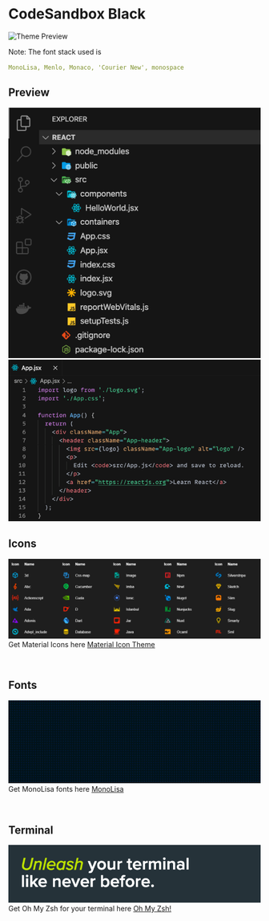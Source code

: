 # CodeSandbox Black

![Theme Preview](https://raw.githubusercontent.com/ziterz/codesandbox-black-theme/master/screenshot.png)

Note: The font stack used is

```yaml
MonoLisa, Menlo, Monaco, 'Courier New', monospace
```

## Preview

![React](assets/react.png)
![React Code](assets/reactcode.png)


## Icons

![Material Icon](assets/materialicons.png)
Get Material Icons here [Material Icon Theme](https://marketplace.visualstudio.com/items?itemName=PKief.material-icon-theme)

&nbsp;

## Fonts

![MonoLisa](assets/monolisa.gif)
Get MonoLisa fonts here [MonoLisa](https://www.monolisa.dev/)

&nbsp;

## Terminal

![MonoLisa](assets/ohmyzsh.png)
Get Oh My Zsh for your terminal here [Oh My Zsh!](https://ohmyz.sh/)
